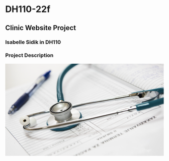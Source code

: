 # DH110-22f

## Clinic Website Project
### Isabelle Sidik in DH110

### Project Description 

![closeup of stethoscope](screenshot-doctor.png)
